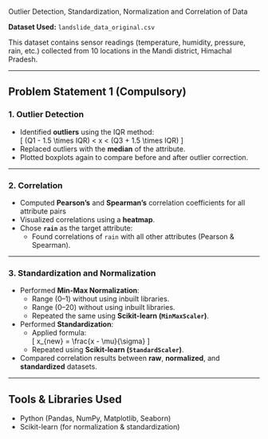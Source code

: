  Outlier Detection, Standardization, Normalization and Correlation of Data

**Dataset Used:** `landslide_data_original.csv`

This dataset contains sensor readings (temperature, humidity, pressure, rain, etc.) collected from 10 locations in the Mandi district, Himachal Pradesh.

---

## Problem Statement 1 (Compulsory)

### 1. Outlier Detection
- Identified **outliers** using the IQR method:  
  \[
  (Q1 - 1.5 \times IQR) < x < (Q3 + 1.5 \times IQR)
  \]  
- Replaced outliers with the **median** of the attribute.  
- Plotted boxplots again to compare before and after outlier correction.  

---

### 2. Correlation
- Computed **Pearson’s** and **Spearman’s** correlation coefficients for all attribute pairs  
- Visualized correlations using a **heatmap**.  
- Chose **`rain`** as the target attribute:  
  - Found correlations of `rain` with all other attributes (Pearson & Spearman).  
---

### 3. Standardization and Normalization
- Performed **Min-Max Normalization**:
  - Range (0–1) without using inbuilt libraries.  
  - Range (0–20) without using inbuilt libraries.  
  - Repeated the same using **Scikit-learn (`MinMaxScaler`)**.  
- Performed **Standardization**:
  - Applied formula:  
    \[
    x_{new} = \frac{x - \mu}{\sigma}
    \]  
  - Repeated using **Scikit-learn (`StandardScaler`)**.  
- Compared correlation results between **raw**, **normalized**, and **standardized** datasets.  

---

## Tools & Libraries Used
- Python (Pandas, NumPy, Matplotlib, Seaborn)  
- Scikit-learn (for normalization & standardization)  
